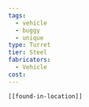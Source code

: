```yaml
---
tags:
  - vehicle
  - buggy
  - unique
type: Turret
tier: Steel
fabricators:
  - Vehicle
cost:
---
```

```meta-bind-embed
[[found-in-location]]
```